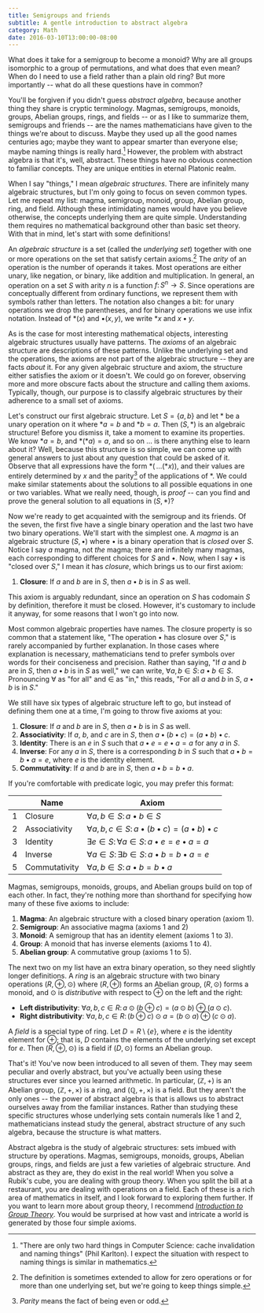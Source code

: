 ```yaml
---
title: Semigroups and friends
subtitle: A gentle introduction to abstract algebra
category: Math
date: 2016-03-10T13:00:00-08:00
---
```


What does it take for a semigroup to become a monoid? Why are all groups isomorphic to a group of permutations, and what does that even mean? When do I need to use a field rather than a plain old ring? But more importantly -- what do all these questions have in common?

You'll be forgiven if you didn't guess <dfn>abstract algebra</dfn>, because another thing they share is cryptic terminology. Magmas, semigroups, monoids, groups, Abelian groups, rings, and fields -- or as I like to summarize them, semigroups and friends -- are the names mathematicians have given to the things we're about to discuss. Maybe they used up all the good names centuries ago; maybe they want to appear smarter than everyone else; maybe naming things is really hard.[^1] However, the problem with abstract algebra is that it's, well, abstract. These things have no obvious connection to familiar concepts. They are unique entities in eternal Platonic realm.

When I say "things," I mean <dfn>algebraic structures</dfn>. There are infinitely many algebraic structures, but I'm only going to focus on seven common types. Let me repeat my list: magma, semigroup, monoid, group, Abelian group, ring, and field. Although these intimidating names would have you believe otherwise, the concepts underlying them are quite simple. Understanding them requires no mathematical background other than basic set theory. With that in mind, let's start with some definitions!

An <dfn>algebraic structure</dfn> is a set (called the <dfn>underlying set</dfn>) together with one or more operations on the set that satisfy certain axioms.[^2] The <dfn>arity</dfn> of an operation is the number of operands it takes. Most operations are either unary, like negation, or binary, like addition and multiplication. In general, an operation on a set $S$ with arity $n$ is a function $f\colon S^n\to S$. Since operations are conceptually different from ordinary functions, we represent them with symbols rather than letters. The notation also changes a bit: for unary operations we drop the parentheses, and for binary operations we use infix notation. Instead of $\ast(x)$ and $\bullet(x,y)$, we write $\ast x$ and $x \bullet y$.

As is the case for most interesting mathematical objects, interesting algebraic structures usually have patterns. The <dfn>axioms</dfn> of an algebraic structure are descriptions of these patterns. Unlike the underlying set and the operations, the axioms are not part of the algebraic structure -- they are facts _about_ it. For any given algebraic structure and axiom, the structure either satisfies the axiom or it doesn't. We could go on forever, observing more and more obscure facts about the structure and calling them axioms. Typically, though, our purpose is to classify algebraic structures by their adherence to a small set of axioms.

Let's construct our first algebraic structure. Let $S=\{a,b\}$ and let $\ast$ be a unary operation on it where $\ast a=b$ and $\ast b=a$. Then $(S,\ast)$ is an algebraic structure! Before you dismiss it, take a moment to examine its properties. We know $\ast a=b$, and $\ast(\ast a)=a$, and so on ... is there anything else to learn about it? Well, because this structure is so simple, we can come up with general answers to just about any question that could be asked of it. Observe that all expressions have the form $\ast(\,…(\ast x))$, and their values are entirely determined by $x$ and the parity[^3] of the applications of $\ast$. We could make similar statements about the solutions to all possible equations in one or two variables. What we really need, though, is _proof_ -- can you find and prove the general solution to all equations in $(S,\ast)$?

Now we're ready to get acquainted with the semigroup and its friends. Of the seven, the first five have a single binary operation and the last two have two binary operations. We'll start with the simplest one. A <dfn>magma</dfn> is an algebraic structure $(S,\bullet)$ where $\bullet$ is a binary operation that is <dfn>closed</dfn> over $S$. Notice I say _a_ magma, not _the_ magma; there are infinitely many magmas, each corresponding to different choices for $S$ and $\bullet$. Now, when I say $\bullet$ is "closed over $S$," I mean it has <dfn>closure</dfn>, which brings us to our first axiom:

1. **Closure**: If $a$ and $b$ are in $S$, then $a\bullet b$ is in $S$ as well.

This axiom is arguably redundant, since an operation on $S$ has codomain $S$ by definition, therefore it must be closed. However, it's customary to include it anyway, for some reasons that I won't go into now.

Most common algebraic properties have names. The closure property is so common that a statement like, "The operation $\bullet$ has closure over $S$," is rarely accompanied by further explanation. In those cases where explanation is necessary, mathematicians tend to prefer symbols over words for their conciseness and precision. Rather than saying, "If $a$ and $b$ are in $S$, then $a\bullet b$ is in $S$ as well," we can write, $\forall a,b ∈ S\colon a\bullet b∈S$. Pronouncing $\forall$ as "for all" and $∈$ as "in," this reads, "For all $a$ and $b$ in $S$, $a\bullet b$ is in $S$."

We still have six types of algebraic structure left to go, but instead of defining them one at a time, I'm going to throw five axioms at you:

1. **Closure**: If $a$ and $b$ are in $S$, then $a\bullet b$ is in $S$ as well.
2. **Associativity**: If $a$, $b$, and $c$ are in $S$, then $a\bullet(b\bullet c)=(a\bullet b)\bullet c$.
3. **Identity**: There is an $e$ in $S$ such that $a\bullet e=e\bullet a=a$ for any $a$ in $S$.
4. **Inverse**: For any $a$ in $S$, there is a corresponding $b$ in $S$ such that $a\bullet b=b\bullet a=e$, where $e$ is the identity element.
5. **Commutativity**: If $a$ and $b$ are in $S$, then $a\bullet b=b\bullet a$.

If you're comfortable with predicate logic, you may prefer this format:

|     | Name          | Axiom                                                                 |
| --- | ------------- | --------------------------------------------------------------------- |
| 1   | Closure       | $\forall a,b∈S\colon a\bullet b∈S$                              |
| 2   | Associativity | $\forall a,b,c∈S\colon a\bullet(b\bullet c)=(a\bullet b)\bullet c$ |
| 3   | Identity      | $\exists e∈S\colon\forall a∈S\colon a\bullet e=e\bullet a=a$    |
| 4   | Inverse       | $\forall a∈S\colon\exists b∈S\colon a\bullet b=b\bullet a=e$    |
| 5   | Commutativity | $\forall a,b∈S\colon a\bullet b=b\bullet a$                        |

Magmas, semigroups, monoids, groups, and Abelian groups build on top of each other. In fact, they're nothing more than shorthand for specifying how many of these five axioms to include:

1. **Magma**: An algebraic structure with a closed binary operation (axiom 1).
2. **Semigroup**: An associative magma (axioms 1 and 2)
3. **Monoid**: A semigroup that has an identity element (axioms 1 to 3).
4. **Group**: A monoid that has inverse elements (axioms 1 to 4).
5. **Abelian group**: A commutative group (axioms 1 to 5).

The next two on my list have an extra binary operation, so they need slightly longer definitions. A <dfn>ring</dfn> is an algebraic structure with two binary operations $(R,\oplus,\odot)$ where $(R,\oplus)$ forms an Abelian group, $(R,\odot)$ forms a monoid, and $\odot$ is <dfn>distributive</dfn> with respect to $\oplus$ on the left and the right:

- **Left distributivity**: $\forall a,b,c∈R\colon a\odot(b\oplus c)=(a\odot b)\oplus(a\odot c)$.
- **Right distributivity**: $\forall a,b,c∈R\colon (b\oplus c)\odot a=(b\odot a)\oplus(c\odot a)$.

A <dfn>field</dfn> is a special type of ring. Let $D=R\setminus\{e\}$, where $e$ is the identity element for $\oplus$; that is, $D$ contains the elements of the underlying set except for $e$. Then $(R,\oplus,\odot)$ is a field if $(D,\odot)$ forms an Abelian group.

That's it! You've now been introduced to all seven of them. They may seem peculiar and overly abstract, but you've actually been using these structures ever since you learned arithmetic. In particular, $(\mathbb{Z},+)$ is an Abelian group, $(\mathbb{Z},+,×)$ is a ring, and $(\mathbb{Q},+,×)$ is a field. But they aren't the only ones -- the power of abstract algebra is that is allows us to abstract ourselves away from the familiar instances. Rather than studying these specific structures whose underlying sets contain numerals like 1 and 2, mathematicians instead study the general, abstract structure of any such algebra, because the structure is what matters.

Abstract algebra is the study of algebraic structures: sets imbued with structure by operations. Magmas, semigroups, monoids, groups, Abelian groups, rings, and fields are just a few varieties of algebraic structure. And abstract as they are, they do exist in the real world! When you solve a Rubik's cube, you are dealing with group theory. When you split the bill at a restaurant, you are dealing with operations on a field. Each of these is a rich area of mathematics in itself, and I look forward to exploring them further. If you want to learn more about group theory, I recommend [<cite>Introduction to Group Theory</cite>][dog]. You would be surprised at how vast and intricate a world is generated by those four simple axioms.

[^1]: "There are only two hard things in Computer Science: cache invalidation and naming things" (Phil Karlton). I expect the situation with respect to naming things is similar in mathematics.

[^2]: The definition is sometimes extended to allow for zero operations or for more than one underlying set, but we're going to keep things simple.

[^3]: <dfn>Parity</dfn> means the fact of being even or odd.

[dog]: https://dogschool.tripod.com/index.html
